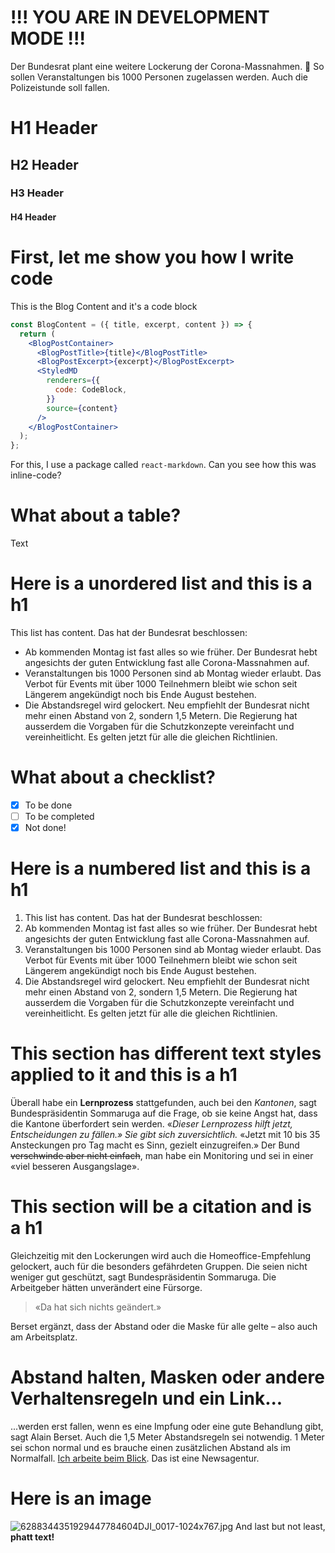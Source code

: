 # !!! YOU ARE IN DEVELOPMENT MODE !!!

Der Bundesrat plant eine weitere Lockerung der Corona-Massnahmen. 👀 So sollen Veranstaltungen bis 1000 Personen zugelassen werden. Auch die Polizeistunde soll fallen.

# H1 Header

## H2 Header

### H3 Header

#### H4 Header

# First, let me show you how I write code

This is the Blog Content and it's a code block

```jsx
const BlogContent = ({ title, excerpt, content }) => {
  return (
    <BlogPostContainer>
      <BlogPostTitle>{title}</BlogPostTitle>
      <BlogPostExcerpt>{excerpt}</BlogPostExcerpt>
      <StyledMD
        renderers={{
          code: CodeBlock,
        }}
        source={content}
      />
    </BlogPostContainer>
  );
};
```

For this, I use a package called `react-markdown`. Can you see how this was inline-code?

# What about a table?

Text

# Here is a unordered list and this is a h1

This list has content. Das hat der Bundesrat beschlossen:

- Ab kommenden Montag ist fast alles so wie früher. Der Bundesrat hebt angesichts der guten Entwicklung fast alle Corona-Massnahmen auf.
- Veranstaltungen bis 1000 Personen sind ab Montag wieder erlaubt. Das Verbot für Events mit über 1000 Teilnehmern bleibt wie schon seit Längerem angekündigt noch bis Ende August bestehen.
- Die Abstandsregel wird gelockert. Neu empfiehlt der Bundesrat nicht mehr einen Abstand von 2, sondern 1,5 Metern. Die Regierung hat ausserdem die Vorgaben für die Schutzkonzepte vereinfacht und vereinheitlicht. Es gelten jetzt für alle die gleichen Richtlinien.

# What about a checklist?

- [x] To be done
- [ ] To be completed
- [x] Not done!

# Here is a numbered list and this is a h1

1. This list has content. Das hat der Bundesrat beschlossen:
2. Ab kommenden Montag ist fast alles so wie früher. Der Bundesrat hebt angesichts der guten Entwicklung fast alle Corona-Massnahmen auf.
3. Veranstaltungen bis 1000 Personen sind ab Montag wieder erlaubt. Das Verbot für Events mit über 1000 Teilnehmern bleibt wie schon seit Längerem angekündigt noch bis Ende August bestehen.
4. Die Abstandsregel wird gelockert. Neu empfiehlt der Bundesrat nicht mehr einen Abstand von 2, sondern 1,5 Metern. Die Regierung hat ausserdem die Vorgaben für die Schutzkonzepte vereinfacht und vereinheitlicht. Es gelten jetzt für alle die gleichen Richtlinien.

# This section has different text styles applied to it and this is a h1

Überall habe ein **Lernprozess** stattgefunden, auch bei den _Kantonen_, sagt Bundespräsidentin Sommaruga auf die Frage, ob sie keine Angst hat, dass die Kantone überfordert sein werden. «_Dieser Lernprozess hilft jetzt, Entscheidungen zu fällen.» Sie gibt sich zuversichtlich._ «Jetzt mit 10 bis 35 Ansteckungen pro Tag macht es Sinn, gezielt einzugreifen.» Der Bund ~~verschwinde aber nicht einfach~~, man habe ein Monitoring und sei in einer «viel besseren Ausgangslage».

# This section will be a citation and is a h1

Gleichzeitig mit den Lockerungen wird auch die Homeoffice-Empfehlung gelockert, auch für die besonders gefährdeten Gruppen. Die seien nicht weniger gut geschützt, sagt Bundespräsidentin Sommaruga. Die Arbeitgeber hätten unverändert eine Fürsorge.

> «Da hat sich nichts geändert.»

Berset ergänzt, dass der Abstand oder die Maske für alle gelte – also auch am Arbeitsplatz.

# Abstand halten, Masken oder andere Verhaltensregeln und ein Link...

...werden erst fallen, wenn es eine Impfung oder eine gute Behandlung gibt, sagt Alain Berset. Auch die 1,5 Meter Abstandsregeln sei notwendig. 1 Meter sei schon normal und es brauche einen zusätzlichen Abstand als im Normalfall. [Ich arbeite beim Blick](https://www.blick.ch). Das ist eine Newsagentur.

# Here is an image

![6288344351929447784604DJI_0017-1024x767.jpg](https://media.graphcms.com/xeBuhftsQPS4AxuxewLU)
And last but not least, **phatt text!**
